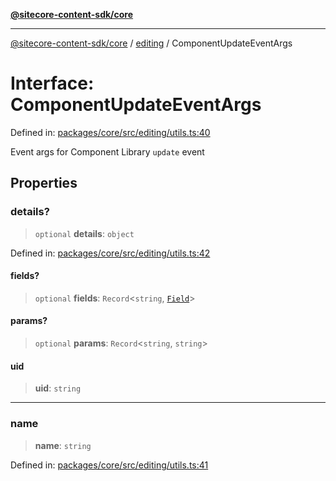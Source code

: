 [**@sitecore-content-sdk/core**](../../README.md)

***

[@sitecore-content-sdk/core](../../README.md) / [editing](../README.md) / ComponentUpdateEventArgs

# Interface: ComponentUpdateEventArgs

Defined in: [packages/core/src/editing/utils.ts:40](https://github.com/Sitecore/xmc-jss-dev/blob/720101351f0fb188079de6af083055c123c9442b/packages/core/src/editing/utils.ts#L40)

Event args for Component Library `update` event

## Properties

### details?

> `optional` **details**: `object`

Defined in: [packages/core/src/editing/utils.ts:42](https://github.com/Sitecore/xmc-jss-dev/blob/720101351f0fb188079de6af083055c123c9442b/packages/core/src/editing/utils.ts#L42)

#### fields?

> `optional` **fields**: `Record`\<`string`, [`Field`](../../layout/interfaces/Field.md)\>

#### params?

> `optional` **params**: `Record`\<`string`, `string`\>

#### uid

> **uid**: `string`

***

### name

> **name**: `string`

Defined in: [packages/core/src/editing/utils.ts:41](https://github.com/Sitecore/xmc-jss-dev/blob/720101351f0fb188079de6af083055c123c9442b/packages/core/src/editing/utils.ts#L41)
